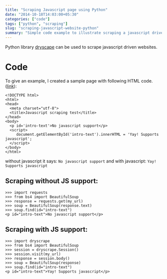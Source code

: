 ```yaml
---
title: "Scraping Javascript page using Python"
date: "2014-10-18T14:03:00+05:30"
categories: ["code"]
tags: ["python", "scraping"]
slug: "scraping-javascript-website-python"
summary: "Simple code example to illustrate scraping a javascript driven website, using Python and Dryscape."
---
```


Python library [dryscape][1] can be used to scrape javascript driven websites. 

# Code

To give an example, I created a sample page with following HTML code. ([link][2]):

    <!DOCTYPE html>
    <html>
    <head>
      <meta charset="utf-8">
      <title>Javascript scraping test</title>
    </head>
    <body>
      <p id='intro-text'>No javascript support</p>
      <script>
         document.getElementById('intro-text').innerHTML = 'Yay! Supports javascript';
      </script> 
    </body>
    </html>

without javascript it says: `No javascript support` and with javascript: `Yay! Supports javascript`

## Scraping without JS support:

    >>> import requests
    >>> from bs4 import BeautifulSoup
    >>> response = requests.get(my_url)
    >>> soup = BeautifulSoup(response.text)
    >>> soup.find(id="intro-text")
    <p id="intro-text">No javascript support</p>

## Scraping with JS support:

    >>> import dryscrape
    >>> from bs4 import BeautifulSoup
    >>> session = dryscrape.Session()
    >>> session.visit(my_url)
    >>> response = session.body()
    >>> soup = BeautifulSoup(response)
    >>> soup.find(id="intro-text")
    <p id="intro-text">Yay! Supports javascript</p>


  [1]: https://github.com/niklasb/dryscrape
  [2]: http://avi.im/stuff/js-or-no-js.html
